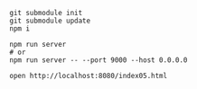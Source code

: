     git submodule init
    git submodule update
    npm i

    npm run server
    # or
    npm run server -- --port 9000 --host 0.0.0.0

    open http://localhost:8080/index05.html

